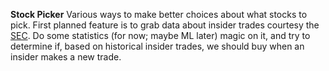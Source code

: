 **Stock Picker**
Various ways to make better choices about what stocks to pick.
First planned feature is to grab data about insider trades courtesy the [SEC][1]. Do some statistics (for now; maybe ML later) magic on it, and try to determine if, based on historical insider trades, we should buy when an insider makes a new trade.

[1]: https://www.sec.gov/edgar/about
